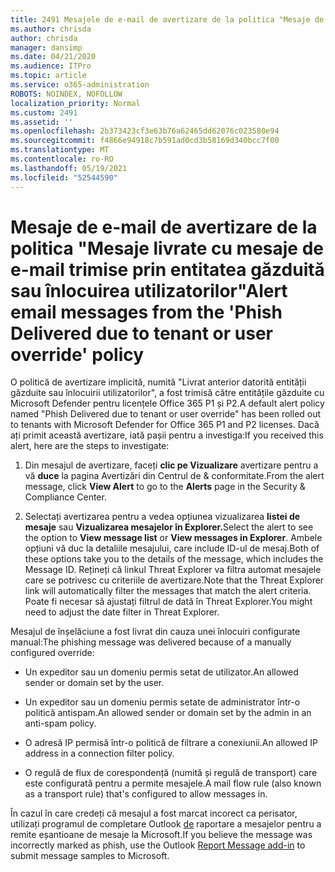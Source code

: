 ```yaml
---
title: 2491 Mesajele de e-mail de avertizare de la politica "Mesaje de e-mail livrate ca urmare a entității găzduite sau a înlocuirii utilizatorului"
ms.author: chrisda
author: chrisda
manager: dansimp
ms.date: 04/21/2020
ms.audience: ITPro
ms.topic: article
ms.service: o365-administration
ROBOTS: NOINDEX, NOFOLLOW
localization_priority: Normal
ms.custom: 2491
ms.assetid: ''
ms.openlocfilehash: 2b373423cf3e63b76a62465dd62076c023580e94
ms.sourcegitcommit: f4866e94918c7b591ad0cd3b58169d340bcc7f00
ms.translationtype: MT
ms.contentlocale: ro-RO
ms.lasthandoff: 05/19/2021
ms.locfileid: "52544590"
---
```

# <a name="alert-email-messages-from-the-phish-delivered-due-to-tenant-or-user-override-policy"></a><span data-ttu-id="5c4a5-102">Mesaje de e-mail de avertizare de la politica "Mesaje livrate cu mesaje de e-mail trimise prin entitatea găzduită sau înlocuirea utilizatorilor"</span><span class="sxs-lookup"><span data-stu-id="5c4a5-102">Alert email messages from the 'Phish Delivered due to tenant or user override' policy</span></span>

<span data-ttu-id="5c4a5-103">O politică de avertizare implicită, numită "Livrat anterior datorită entității găzduite sau înlocuirii utilizatorilor", a fost trimisă către entitățile găzduite cu Microsoft Defender pentru licențele Office 365 P1 și P2.</span><span class="sxs-lookup"><span data-stu-id="5c4a5-103">A default alert policy named "Phish Delivered due to tenant or user override" has been rolled out to tenants with Microsoft Defender for Office 365 P1 and P2 licenses.</span></span> <span data-ttu-id="5c4a5-104">Dacă ați primit această avertizare, iată pașii pentru a investiga:</span><span class="sxs-lookup"><span data-stu-id="5c4a5-104">If you received this alert, here are the steps to investigate:</span></span>

1. <span data-ttu-id="5c4a5-105">Din mesajul de avertizare, faceți **clic pe Vizualizare** avertizare pentru a vă **duce** la pagina Avertizări din Centrul de & conformitate.</span><span class="sxs-lookup"><span data-stu-id="5c4a5-105">From the alert message, click **View Alert** to go to the **Alerts** page in the Security & Compliance Center.</span></span>

2. <span data-ttu-id="5c4a5-106">Selectați avertizarea pentru a vedea opțiunea vizualizarea **listei de mesaje** sau **Vizualizarea mesajelor în Explorer.**</span><span class="sxs-lookup"><span data-stu-id="5c4a5-106">Select the alert to see the option to **View message list** or **View messages in Explorer**.</span></span> <span data-ttu-id="5c4a5-107">Ambele opțiuni vă duc la detaliile mesajului, care include ID-ul de mesaj.</span><span class="sxs-lookup"><span data-stu-id="5c4a5-107">Both of these options take you to the details of the message, which includes the Message ID.</span></span> <span data-ttu-id="5c4a5-108">Rețineți că linkul Threat Explorer va filtra automat mesajele care se potrivesc cu criteriile de avertizare.</span><span class="sxs-lookup"><span data-stu-id="5c4a5-108">Note that the Threat Explorer link will automatically filter the messages that match the alert criteria.</span></span> <span data-ttu-id="5c4a5-109">Poate fi necesar să ajustați filtrul de dată în Threat Explorer.</span><span class="sxs-lookup"><span data-stu-id="5c4a5-109">You might need to adjust the date filter in Threat Explorer.</span></span>

<span data-ttu-id="5c4a5-110">Mesajul de înșelăciune a fost livrat din cauza unei înlocuiri configurate manual:</span><span class="sxs-lookup"><span data-stu-id="5c4a5-110">The phishing message was delivered because of a manually configured override:</span></span>

- <span data-ttu-id="5c4a5-111">Un expeditor sau un domeniu permis setat de utilizator.</span><span class="sxs-lookup"><span data-stu-id="5c4a5-111">An allowed sender or domain set by the user.</span></span>

- <span data-ttu-id="5c4a5-112">Un expeditor sau un domeniu permis setate de administrator într-o politică antispam.</span><span class="sxs-lookup"><span data-stu-id="5c4a5-112">An allowed sender or domain set by the admin in an anti-spam policy.</span></span>

- <span data-ttu-id="5c4a5-113">O adresă IP permisă într-o politică de filtrare a conexiunii.</span><span class="sxs-lookup"><span data-stu-id="5c4a5-113">An allowed IP address in a connection filter policy.</span></span>

- <span data-ttu-id="5c4a5-114">O regulă de flux de corespondență (numită și regulă de transport) care este configurată pentru a permite mesajele.</span><span class="sxs-lookup"><span data-stu-id="5c4a5-114">A mail flow rule (also known as a transport rule) that's configured to allow messages in.</span></span>

<span data-ttu-id="5c4a5-115">În cazul în care credeți că mesajul a fost marcat incorect ca perisator, utilizați programul de completare Outlook [de](https://support.office.com/article/b5caa9f1-cdf3-4443-af8c-ff724ea719d2) raportare a mesajelor pentru a remite eșantioane de mesaje la Microsoft.</span><span class="sxs-lookup"><span data-stu-id="5c4a5-115">If you believe the message was incorrectly marked as phish, use the Outlook [Report Message add-in](https://support.office.com/article/b5caa9f1-cdf3-4443-af8c-ff724ea719d2) to submit message samples to Microsoft.</span></span>
